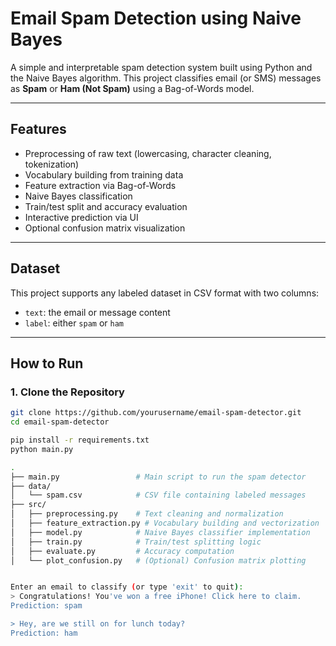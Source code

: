 

# Email Spam Detection using Naive Bayes

A simple and interpretable spam detection system built using Python and the Naive Bayes algorithm. This project classifies email (or SMS) messages as **Spam** or **Ham (Not Spam)** using a Bag-of-Words model.

---

## Features

- Preprocessing of raw text (lowercasing, character cleaning, tokenization)
- Vocabulary building from training data
- Feature extraction via Bag-of-Words
- Naive Bayes classification
- Train/test split and accuracy evaluation
- Interactive prediction via UI
- Optional confusion matrix visualization

---

## Dataset

This project supports any labeled dataset in CSV format with two columns:


- `text`: the email or message content
- `label`: either `spam` or `ham`

---

##  How to Run

### 1. Clone the Repository

```bash
git clone https://github.com/yourusername/email-spam-detector.git
cd email-spam-detector

pip install -r requirements.txt
python main.py

.
├── main.py                 # Main script to run the spam detector
├── data/
│   └── spam.csv            # CSV file containing labeled messages
├── src/
│   ├── preprocessing.py    # Text cleaning and normalization
│   ├── feature_extraction.py # Vocabulary building and vectorization
│   ├── model.py            # Naive Bayes classifier implementation
│   ├── train.py            # Train/test splitting logic
│   ├── evaluate.py         # Accuracy computation
│   └── plot_confusion.py   # (Optional) Confusion matrix plotting


Enter an email to classify (or type 'exit' to quit):
> Congratulations! You've won a free iPhone! Click here to claim.
Prediction: spam

> Hey, are we still on for lunch today?
Prediction: ham





